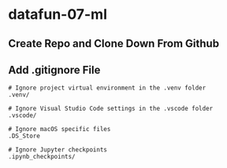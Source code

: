 # datafun-07-ml

## Create Repo and Clone Down From Github

## Add .gitignore File
```
# Ignore project virtual environment in the .venv folder
.venv/

# Ignore Visual Studio Code settings in the .vscode folder
.vscode/

# Ignore macOS specific files
.DS_Store

# Ignore Jupyter checkpoints
.ipynb_checkpoints/
```
